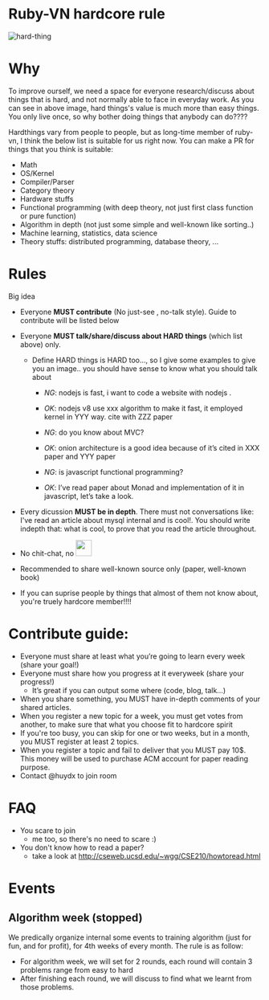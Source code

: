 
# Ruby-VN hardcore rule

![hard-thing](http://y2qhn3k1en71o0wc72ishks11tz.wpengine.netdna-cdn.com/wp-content/uploads/2016/03/Hard-Things.jpg)

# Why

To improve ourself, we need a space for everyone research/discuss about things that is hard, and not normally able to face in everyday work. As you can see in above image, hard things's value is much more than easy things. You only live once, so why bother doing things that anybody can do????

Hardthings vary from people to people, but as long-time member of ruby-vn, I think the below list is suitable for us right now. You can make a PR for things that you think is suitable:
- Math
- OS/Kernel
- Compiler/Parser
- Category theory
- Hardware stuffs
- Functional programming (with deep theory, not just first class function or pure function)
- Algorithm in depth (not just some simple and well-known like sorting..)
- Machine learning, statistics, data science
- Theory stuffs: distributed programming, database theory, ...

# Rules

Big idea
- Everyone **MUST contribute** (No just-see , no-talk style). Guide to contribute will be listed below
- Everyone **MUST talk/share/discuss about HARD things** (which list above) only.
     - Define HARD things is HARD too…, so I give some examples to give you an image.. you should have sense to know what you should talk about
          - *NG*: nodejs is fast, i want to code a website with nodejs .
          - *OK*: nodejs v8 use xxx algorithm to make it fast, it employed kernel in YYY way. cite with ZZZ paper

          - *NG*: do you know about MVC?
          - *OK*: onion architecture is a good idea because of it’s cited in XXX paper and YYY paper

          - *NG*: is javascript functional programming?
          - *OK*: I’ve read paper about Monad and implementation of it in javascript, let’s take a look.
- Every dicussion **MUST be in depth**. There must not conversations like: I've read an article about mysql internal and is cool!. You should write indepth that: what is cool, to prove that you read the article throughout.

- No chit-chat, no <img src="laclac.png" width="32"/>
- Recommended to share well-known source only (paper, well-known book)
- If you can suprise people by things that almost of them not know about, you're truely hardcore member!!!!

# Contribute guide:

- Everyone must share at least what you’re going to learn every week (share your goal!)
- Everyone must share how you progress at it everyweek (share your progress!)
     - It’s great if you can output some where (code, blog, talk…)
- When you share something, you MUST have in-depth comments of your shared articles.
- When you register a new topic for a week, you must get votes from another, to make sure that what you choose fit to hardcore spirit
- If you're too busy, you can skip for one or two weeks, but in a month, you MUST register at least 2 topics.
- When you register a topic and fail to deliver that you MUST pay 10$. This money will be used to purchase ACM account for paper reading purpose.
- Contact @huydx to join room

# FAQ

- You scare to join
  - me too, so there's no need to scare :)
- You don't know how to read a paper?
  - take a look at http://cseweb.ucsd.edu/~wgg/CSE210/howtoread.html

# Events

## Algorithm week (stopped)

We predically organize internal some events to training algorithm (just for fun, and for profit), for 4th weeks of every month.
The rule is as follow:
- For algorithm week, we will set for 2 rounds, each round will contain 3 problems range from easy to hard
- After finishing each round, we will discuss to find what we learnt from those problems.

